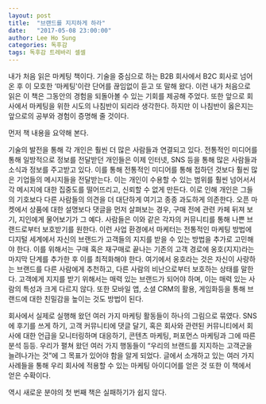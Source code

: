```yaml
---
layout: post
title:  "브랜드를 지지하게 하라"
date:   "2017-05-08 23:00:00"
author: Lee Ho Sung
categories: 독후감
tags: 독후감 트레바리 셀셀
---
```

내가 처음 읽은 마케팅 책이다. 기술을 중심으로 하는 B2B 회사에서 B2C 회사로 넘어온 후 이 모호한 ‘마케팅'이란 단어를 끊임없이 듣고 또 말해 왔다. 이런 내가 처음으로 읽은 이 책은 그동안의 경험을 되돌아볼 수 있는 기회를 제공해 주었다. 또한 앞으로 회사에서 마케팅을 위한 시도의 나침반이 되리라 생각한다. 하지만 이 나침반이 옳은지는 앞으로의 공부와 경험이 증명해 줄 것이다.

먼저 책 내용을 요약해 본다. 

기술의 발전을 통해 각 개인은 훨씬 더 많은 사람들과 연결되고 있다. 전통적인 미디어를 통해 일방적으로 정보를 전달받던 개인들은 이제 인터넷, SNS 등을 통해 많은 사람들과 소식과 정보를 주고받고 있다. 이를 통해 전통적인 미디어를 통해 접하던 것보다 훨씬 많은 기업들의 메시지들을 전달받는다. 이는 개인이 수용할 수 있는 범위를 훨씬 넘어서서 각 메시지에 대한 집중도를 떨어뜨리고, 신뢰할 수 없게 만든다.
이로 인해 개인은 그들의 기호보다 다른 사람들의 의견을 더 대단하게 여기고 종종 과도하게 의존한다. 오픈 마켓에서 상품에 대한 설명보다 댓글을 먼저 살펴보는 경우, 구매 전에 관련 카페 뒤져 보기, 지인에게 물어보기가 그 예다. 사람들은 이와 같은 각자의 커뮤니티를 통해 나쁜 브랜드로부터 보호받기를 원한다. 
이런 사업 환경에서 마케터는 전통적인 마케팅 방법에 디지털 세계에서 자신의 브랜드가 고객들의 지지를 받을 수 있는 방법을 추가로 고민해야 한다. 이를 위해서는 구매 혹은 재구매로 끝나는 기존의 고객 경로에 옹호(지지)라는 마지막 단계를 추가한 후 이를 최적화해야 한다. 여기에서 옹호라는 것은 자신이 사랑하는 브랜드를 다른 사람에게 추천하고, 다른 사람의 비난으로부터 보호하는 상태를 말한다. 
고객에게 지지를 받기 위해서는 매력 있는 브랜드가 되어야 하며, 이는 매력 있는 사람의 특성과 크게 다르지 않다. 또한 모바일 앱, 소셜 CRM의 활용, 게임화등을 통해 브랜드에 대한 친밀감을 높이는 것도 방법이 된다. 

회사에서 실제로 실행해 왔던 여러 가지 마케팅 활동들이 하나의 그림으로 묶였다. SNS에 후기를 쓰게 하기, 고객 커뮤니티에 댓글 달기, 혹은 회사와 관련된 커뮤니티에서 회사에 대한 언급을 모니터링하며 대응하기, 콘텐츠 마케팅, 퍼포먼스 마케팅과 그에 따른 분석 등등. 우리가 펼쳐 왔던 여러 가지 행동들이 “우리의 브랜드를 지지하는 고객군을 늘려나가는 것”에 그 목표가 있어야 함을 알게 되었다. 글에서 소개하고 있는 여러 가지 사례들을 통해 우리 회사에 적용할 수 있는 마케팅 아이디어를 얻은 것 또한 이 책에서 얻은 수확이다. 

역시 새로운 분야의 첫 번째 책은 실패하기가 쉽지 않다.
